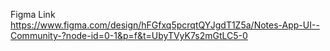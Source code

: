 Figma Link
https://www.figma.com/design/hFGfxq5pcrqtQYJgdT1Z5a/Notes-App-UI--Community-?node-id=0-1&p=f&t=UbyTVyK7s2mGtLC5-0
